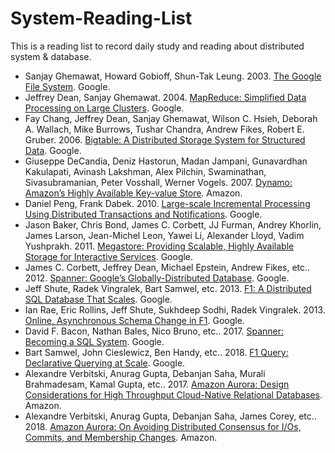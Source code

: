 # System-Reading-List
This is a reading list to record daily study and reading about distributed system & database.

* Sanjay Ghemawat, Howard Gobioff, Shun-Tak Leung. 2003. [The Google File System](paper/gfs-sosp2003.pdf). Google.
* Jeffrey Dean, Sanjay Ghemawat. 2004. [MapReduce: Simplified Data Processing on Large Clusters](paper/16cb30b4b92fd4989b8619a61752a2387c6dd474.pdf). Google.
* Fay Chang, Jeffrey Dean, Sanjay Ghemawat, Wilson C. Hsieh, Deborah A. Wallach, Mike Burrows, Tushar Chandra, Andrew Fikes, Robert E. Gruber. 2006. [Bigtable: A Distributed Storage System for Structured Data](bigtable-osdi06.pdf). Google.
* Giuseppe DeCandia, Deniz Hastorun, Madan Jampani, Gunavardhan Kakulapati, Avinash Lakshman, Alex Pilchin, Swaminathan, Sivasubramanian, Peter Vosshall, Werner Vogels. 2007. [Dynamo: Amazon’s Highly Available Key-value Store](paper/amazon-dynamo-sosp2007.pdf). Amazon.
* Daniel Peng, Frank Dabek. 2010. [Large-scale Incremental Processing
  Using Distributed Transactions and Notifications](paper/36726.pdf). Google.
* Jason Baker, Chris Bond, James C. Corbett, JJ Furman, Andrey Khorlin, James Larson, Jean-Michel Leon, Yawei Li, Alexander Lloyd, Vadim Yushprakh. 2011. [Megastore: Providing Scalable, Highly Available
  Storage for Interactive Services](paper/36971.pdf). Google.
* James C. Corbett, Jeffrey Dean, Michael Epstein, Andrew Fikes, etc.. 2012. [Spanner: Google’s Globally-Distributed Database](paper/osdi12-final-16.pdf). Google.
* Jeff Shute, Radek Vingralek, Bart Samwel, etc. 2013. [F1: A Distributed SQL Database That Scales](41344.pdf). Google.
* Ian Rae, Eric Rollins, Jeff Shute, Sukhdeep Sodhi, Radek Vingralek. 2013. [Online, Asynchronous Schema Change in F1](paper/41376.pdf). Google.
* David F. Bacon, Nathan Bales, Nico Bruno, etc.. 2017. [Spanner: Becoming a SQL System](paper/46103.pdf). Google.
* Bart Samwel, John Cieslewicz, Ben Handy, etc.. 2018. [F1 Query: Declarative Querying at Scale](paper/fa380016eccb33ac5e92c84f7b5eec136e73d3f1.pdf). Google.
* Alexandre Verbitski, Anurag Gupta, Debanjan Saha, Murali Brahmadesam, Kamal Gupta, etc.. 2017. [Amazon Aurora: Design Considerations for High
  Throughput Cloud-Native Relational Databases](paper/p1041-verbitski.pdf). Amazon.
* Alexandre Verbitski, Anurag Gupta, Debanjan Saha, James Corey, etc.. 2018. [Amazon Aurora: On Avoiding Distributed Consensus for I/Os, Commits, and Membership Changes](paper/Amazon-Aurora2.pdf). Amazon.

